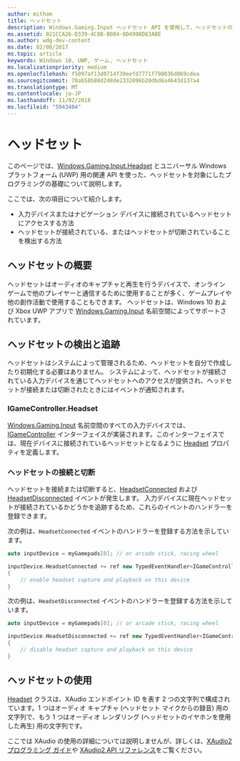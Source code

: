 ```yaml
---
author: mithom
title: ヘッドセット
description: Windows.Gaming.Input ヘッドセット API を使用して、ヘッドセットの検出、プレイヤーの音声のキャプチャ、オーディオの再生を行います。
ms.assetid: 021CCA26-D339-4C8B-B084-0D499BD83ABE
ms.author: wdg-dev-content
ms.date: 02/08/2017
ms.topic: article
keywords: Windows 10, UWP, ゲーム, ヘッドセット
ms.localizationpriority: medium
ms.openlocfilehash: f5097af13d0714f30eefd7771f798036d069cdea
ms.sourcegitcommit: 70ab58b88d248de2332096b20dbd6a4643d137a4
ms.translationtype: MT
ms.contentlocale: ja-JP
ms.lasthandoff: 11/02/2018
ms.locfileid: "5943404"
---
```

# <a name="headset"></a>ヘッドセット

このページでは、[Windows.Gaming.Input.Headset][headset] とユニバーサル Windows プラットフォーム (UWP) 用の関連 API を使った、ヘッドセットを対象にしたプログラミングの基礎について説明します。

ここでは、次の項目について紹介します。
* 入力デバイスまたはナビゲーション デバイスに接続されているヘッドセットにアクセスする方法
* ヘッドセットが接続されている、またはヘッドセットが切断されていることを検出する方法


## <a name="headset-overview"></a>ヘッドセットの概要

ヘッドセットはオーディオのキャプチャと再生を行うデバイスで、オンライン ゲームで他のプレイヤーと通信するために使用することが多く、ゲームプレイや他の創作活動で使用することもできます。 ヘッドセットは、Windows 10 および Xbox UWP アプリで [Windows.Gaming.Input][] 名前空間によってサポートされています。


## <a name="detect-and-track-headsets"></a>ヘッドセットの検出と追跡

ヘッドセットはシステムによって管理されるため、ヘッドセットを自分で作成したり初期化する必要はありません。 システムによって、ヘッドセットが接続されている入力デバイスを通じてヘッドセットへのアクセスが提供され、ヘッドセットが接続または切断されたときにはイベントが通知されます。

### <a name="igamecontrollerheadset"></a>IGameController.Headset

[Windows.Gaming.Input][] 名前空間のすべての入力デバイスでは、[IGameController][] インターフェイスが実装されます。このインターフェイスでは、現在デバイスに接続されているヘッドセットとなるように [Headset][igamecontroller.headset] プロパティを定義します。

### <a name="connecting-and-disconnecting-headsets"></a>ヘッドセットの接続と切断

ヘッドセットを接続または切断すると、[HeadsetConnected][igamecontroller.headsetconnected] および [HeadsetDisconnected][igamecontroller.headsetdisconnected] イベントが発生します。 入力デバイスに現在ヘッドセットが接続されているかどうかを追跡するため、これらのイベントのハンドラーを登録できます。

次の例は、`HeadsetConnected` イベントのハンドラーを登録する方法を示しています。

```cpp
auto inputDevice = myGamepads[0]; // or arcade stick, racing wheel

inputDevice.HeadsetConnected += ref new TypedEventHandler<IGameController^, Headset^>(IGameController^ device, Headset^ headset)
{
    // enable headset capture and playback on this device
}
```

次の例は、`HeadsetDisconnected` イベントのハンドラーを登録する方法を示しています。

```cpp
auto inputDevice = myGamepads[0]; // or arcade stick, racing wheel

inputDevice.HeadsetDisconnected += ref new TypedEventHandler<IGameController^, Headset^>(IGameController^ device, Headset^ headset)
{
    // disable headset capture and playback on this device
}
```

## <a name="using-the-headset"></a>ヘッドセットの使用

[Headset][] クラスは、XAudio エンドポイント ID を表す 2 つの文字列で構成されています。1 つはオーディオ キャプチャ (ヘッドセット マイクからの録音) 用の文字列で、もう 1 つはオーディオ レンダリング (ヘッドセットのイヤホンを使用した再生) 用の文字列です。

ここでは XAudio の使用の詳細については説明しませんが、詳しくは、[XAudio2 プログラミング ガイド](https://msdn.microsoft.com/library/windows/desktop/ee415737.aspx)や [XAudio2 API リファレンス](https://msdn.microsoft.com/library/windows/desktop/ee415899.aspx)をご覧ください。


[Windows.Gaming.Input]: https://msdn.microsoft.com/library/windows/apps/windows.gaming.input.aspx
[igamecontroller]: https://msdn.microsoft.com/library/windows/apps/windows.gaming.input.igamecontroller.aspx
[igamecontroller.headset]: https://msdn.microsoft.com/library/windows/apps/windows.gaming.input.igamecontroller.headset.aspx
[igamecontroller.headsetconnected]: https://msdn.microsoft.com/library/windows/apps/windows.gaming.input.igamecontroller.headsetconnected.aspx
[igamecontroller.headsetdisconnected]: https://msdn.microsoft.com/library/windows/apps/windows.gaming.input.igamecontroller.headsetdisconnected.aspx
[headset]: https://msdn.microsoft.com/library/windows/apps/windows.gaming.input.headset.aspx
